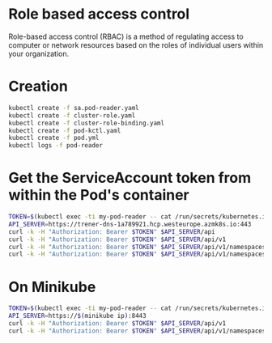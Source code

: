 # Role based access control
Role-based access control (RBAC) is a method of regulating access to computer or network resources based on the roles of individual users within your organization.

# Creation
```sh
kubectl create -f sa.pod-reader.yaml
kubectl create -f cluster-role.yaml
kubectl create -f cluster-role-binding.yaml
kubectl create -f pod-kctl.yaml
kubectl create -f pod.yml
kubectl logs -f pod-reader
```
# Get the ServiceAccount token from within the Pod's container


```sh
TOKEN=$(kubectl exec -ti my-pod-reader -- cat /run/secrets/kubernetes.io/serviceaccount/token)
API_SERVER=https://trener-dns-1a789921.hcp.westeurope.azmk8s.io:443
curl -k -H "Authorization: Bearer $TOKEN" $API_SERVER/api
curl -k -H "Authorization: Bearer $TOKEN" $API_SERVER/api/v1
curl -k -H "Authorization: Bearer $TOKEN" $API_SERVER/api/v1/namespaces/default/pods
curl -k -H "Authorization: Bearer $TOKEN" $API_SERVER/api/v1/namespaces/kube-system/pods
```

# On Minikube

```sh
TOKEN=$(kubectl exec -ti my-pod-reader -- cat /run/secrets/kubernetes.io/serviceaccount/token)
API_SERVER=https://$(minikube ip):8443
curl -k -H "Authorization: Bearer $TOKEN" $API_SERVER/api/v1
curl -k -H "Authorization: Bearer $TOKEN" $API_SERVER/api/v1/namespaces/default/pods
```

